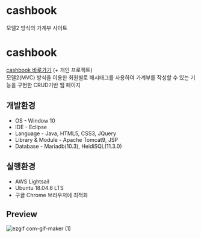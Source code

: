 # cashbook
모델2 방식의 가계부 사이트

# cashbook

[cashbook 바로가기](http://3.39.153.13/cashbook/LoginController) (+ 개인 프로젝트)<br>
모델2(MVC) 방식을 이용한 회원별로 해시태그를 사용하여 가계부를 작성할 수 있는 기능을 구현한 CRUD기반 웹 페이지

## 개발환경

* OS - Window 10
* IDE - Eclipse
* Language - Java, HTML5, CSS3, JQuery
* Library & Module - Apache Tomcat9, JSP
* Database - Mariadb(10.3), HeidiSQL(11.3.0)

## 실행환경

* AWS Lightsail
* Ubuntu 18.04.6 LTS
* 구글 Chrome 브라우저에 최적화

## Preview

![ezgif com-gif-maker (1)](https://user-images.githubusercontent.com/81568681/177000579-a0c94a1b-bf83-4296-a987-38de90b6609e.gif)
